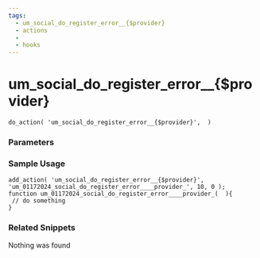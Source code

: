 ```yaml
---
tags: 
  - um_social_do_register_error__{$provider}
  - actions
  - 
  - hooks
---
```

# um\_social\_do\_register\_error\_\_{$provider}

``` php:no-line-numbers
do_action( 'um_social_do_register_error__{$provider}',  )
```
<div class='hook-sep'></div>

### Parameters

<div class='hook-sep'></div>



### Sample Usage

``` php:no-line-numbers
add_action( 'um_social_do_register_error__{$provider}', 'um_01172024_social_do_register_error____provider_', 10, 0 );
function um_01172024_social_do_register_error____provider_(  ){
 // do something
}
```
<div class='hook-sep'></div>



### Related Snippets

Nothing was found

